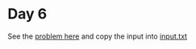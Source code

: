 # Day 6 

See the [problem here](https://adventofcode.com/2022/day/6) and copy the input into [input.txt](./input.txt)
